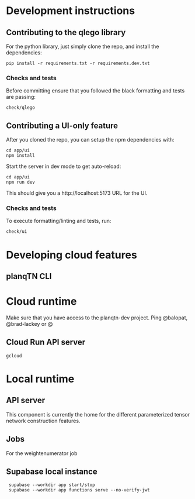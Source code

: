 # Development instructions

## Contributing to the qlego library

For the python library, just simply clone the repo, and install the dependencies:

```
pip install -r requirements.txt -r requirements.dev.txt
```

### Checks and tests

Before committing ensure that you followed the black formatting and tests are passing:

```
check/qlego
```

## Contributing a UI-only feature

After you cloned the repo, you can setup the npm dependencies with:

```
cd app/ui
npm install
```

Start the server in dev mode to get auto-reload:

```
cd app/ui
npm run dev
```

This should give you a http://localhost:5173 URL for the UI.

### Checks and tests

To execute formatting/linting and tests, run:

```
check/ui
```

# Developing cloud features

## planqTN CLI

# Cloud runtime

Make sure that you have access to the planqtn-dev project. Ping @balopat, @brad-lackey or @

## Cloud Run API server

```
gcloud
```

# Local runtime

## API server

This component is currently the home for the different parameterized tensor network construction features.

## Jobs

For the weightenumerator job

## Supabase local instance

```
 supabase --workdir app start/stop
 supabase --workdir app functions serve --no-verify-jwt
```
